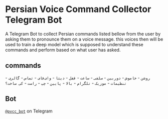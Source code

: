 # Persian Voice Command Collector Telegram Bot

A Telegram Bot to collect Persian commands listed bellow from the user by asking them to pronounce them on a voice message. this voices then will be used to train a deep model which is supposed to understand these commands and perform based on what user has asked.

## commands

`روشن` - 
`خاموش` - 
`دوربین` - 
`سلفی` - 
`ساعت` - 
`قفل` - 
`دیتا` - 
`وای‌فای` - 
`تماس` - 
`گالری` - 
`تنظیمات` - 
`موزیک` - 
`تلگرام` - 
`بالا` - 
`پایین` - 
`چپ` - 
`راست` - 
`کی ساخت؟`

## Bot

[`@pvcc_bot`](https://telegram.me/pvcc_bot) on Telegram
